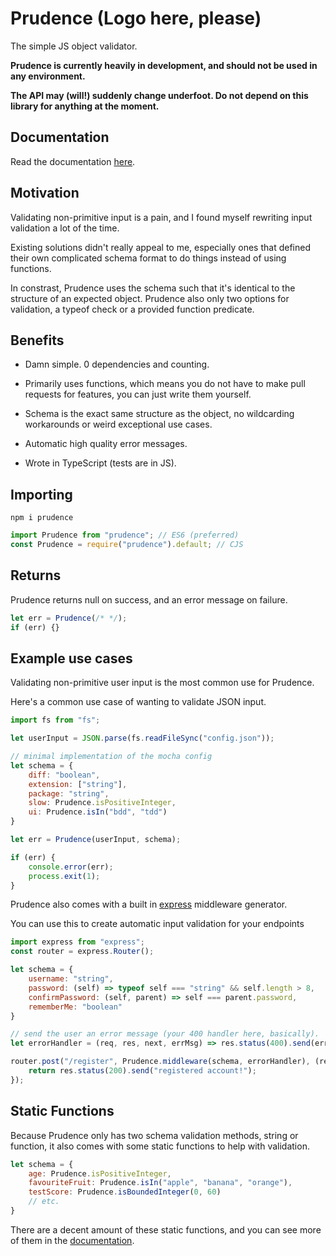 # Prudence (Logo here, please)

The simple JS object validator.

**Prudence is currently heavily in development, and should not be used in any
environment.**

**The API may (will!) suddenly change underfoot. Do not depend on this library for anything
at the moment.**

## Documentation

Read the documentation [here](https://prudence.readthedocs.io).

## Motivation

Validating non-primitive input is a pain, and I found myself rewriting input validation a
lot of the time.

Existing solutions didn't really appeal to me, especially ones that defined their own complicated schema
format to do things instead of using functions.

In constrast, Prudence uses the schema such that it's identical to the structure of an expected object.
Prudence also only two options for validation, a typeof check or a provided function predicate.

## Benefits

- Damn simple. 0 dependencies and counting.

- Primarily uses functions, which means you do not have to make pull requests for features, you can just write them
yourself.

- Schema is the exact same structure as the object, no wildcarding workarounds or weird exceptional use cases.

- Automatic high quality error messages.

- Wrote in TypeScript (tests are in JS).

## Importing
```
npm i prudence
```

```js
import Prudence from "prudence"; // ES6 (preferred)
const Prudence = require("prudence").default; // CJS
```

## Returns

Prudence returns null on success, and an error message on failure.

```js
let err = Prudence(/* */);
if (err) {}
```

## Example use cases

Validating non-primitive user input is the most common use for Prudence.

Here's a common use case of wanting to validate JSON input.
```js
import fs from "fs";

let userInput = JSON.parse(fs.readFileSync("config.json"));

// minimal implementation of the mocha config
let schema = {
    diff: "boolean",
    extension: ["string"],
    package: "string",
    slow: Prudence.isPositiveInteger,
    ui: Prudence.isIn("bdd", "tdd")
}

let err = Prudence(userInput, schema);

if (err) {
    console.error(err);
    process.exit(1);
}
```

Prudence also comes with a built in [express](https://github.com/expressjs/express) middleware generator.

You can use this to create automatic input validation for your endpoints

```js
import express from "express";
const router = express.Router();

let schema = {
    username: "string",
    password: (self) => typeof self === "string" && self.length > 8,
    confirmPassword: (self, parent) => self === parent.password,
    rememberMe: "boolean"
}

// send the user an error message (your 400 handler here, basically).
let errorHandler = (req, res, next, errMsg) => res.status(400).send(errMsg);

router.post("/register", Prudence.middleware(schema, errorHandler), (req, res) => {
    return res.status(200).send("registered account!");
});
```

## Static Functions

Because Prudence only has two schema validation methods, string or function, it also comes with some static functions
to help with validation.

```js
let schema = {
    age: Prudence.isPositiveInteger,
    favouriteFruit: Prudence.isIn("apple", "banana", "orange"),
    testScore: Prudence.isBoundedInteger(0, 60)
    // etc.
}
```

There are a decent amount of these static functions, and you can see more of
them in the [documentation](https://prudence.readthedocs.io).
